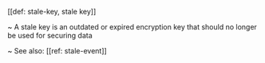 [[def: stale-key, stale key]]

~ A stale key is an outdated or expired encryption key that should no longer be used for securing data

~ See also: [[ref: stale-event]]
